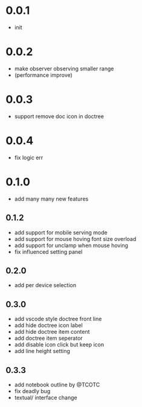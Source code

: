 # 0.0.1
- init
# 0.0.2
- make observer observing smaller range
- (performance improve)
# 0.0.3
- support remove doc icon in doctree
# 0.0.4
- fix logic err

# 0.1.0
- add many many new features

##  0.1.2
- add support for mobile serving mode
- add support for mouse hoving font size overload
- add support for unclamp when mouse hoving
- fix influenced setting panel

## 0.2.0
- add per device selection

## 0.3.0
- add vscode style doctree front line
- add hide doctree icon label
- add hide doctree item content
- add doctree item seperator
- add disable icon click but keep icon
- add line height setting

## 0.3.3
- add notebook outline by @TCOTC
- fix deadly bug 
- textual/ interface change

